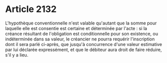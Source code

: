 # Article 2132

L'hypothèque conventionnelle n'est valable qu'autant que la somme pour laquelle elle est consentie est certaine et déterminée par l'acte : si la créance résultant de l'obligation est conditionnelle pour son existence, ou indéterminée dans sa valeur, le créancier ne pourra requérir l'inscription dont il sera parlé ci-après, que jusqu'à concurrence d'une valeur estimative par lui déclarée expressément, et que le débiteur aura droit de faire réduire, s'il y a lieu.
